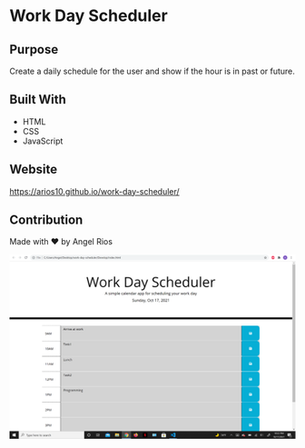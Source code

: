 # Work Day Scheduler

## Purpose
Create a daily schedule for the user and show if the hour is in past or future.

## Built With
* HTML
* CSS
* JavaScript

## Website
https://arios10.github.io/work-day-scheduler/

## Contribution
Made with ❤️ by Angel Rios

![Preview](./assets/images/preview.PNG)
